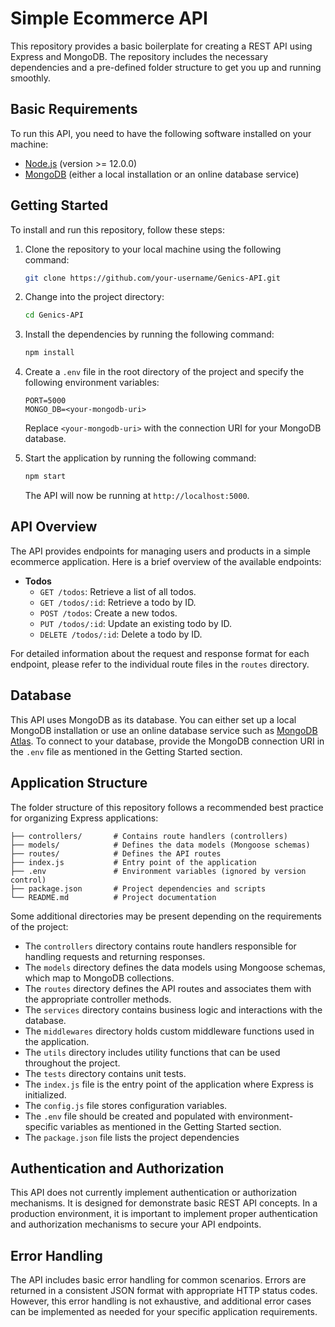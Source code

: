 # Simple Ecommerce API

This repository provides a basic boilerplate for creating a REST API using Express and MongoDB. The repository includes the necessary dependencies and a pre-defined folder structure to get you up and running smoothly.

## Basic Requirements

To run this API, you need to have the following software installed on your machine:

- [Node.js](https://nodejs.org) (version >= 12.0.0)
- [MongoDB](https://www.mongodb.com/) (either a local installation or an online database service)

## Getting Started

To install and run this repository, follow these steps:

1. Clone the repository to your local machine using the following command:

   ```bash
   git clone https://github.com/your-username/Genics-API.git
   ```

2. Change into the project directory:

   ```bash
   cd Genics-API
   ```

3. Install the dependencies by running the following command:

   ```bash
   npm install
   ```

4. Create a `.env` file in the root directory of the project and specify the following environment variables:

   ```
   PORT=5000
   MONGO_DB=<your-mongodb-uri>
   ```

   Replace `<your-mongodb-uri>` with the connection URI for your MongoDB database.

5. Start the application by running the following command:

   ```bash
   npm start
   ```

   The API will now be running at `http://localhost:5000`.

## API Overview

The API provides endpoints for managing users and products in a simple ecommerce application. Here is a brief overview of the available endpoints:

- **Todos**
  - `GET /todos`: Retrieve a list of all todos.
  - `GET /todos/:id`: Retrieve a todo by ID.
  - `POST /todos`: Create a new todos.
  - `PUT /todos/:id`: Update an existing todo by ID.
  - `DELETE /todos/:id`: Delete a todo by ID.

For detailed information about the request and response format for each endpoint, please refer to the individual route files in the `routes` directory.

## Database

This API uses MongoDB as its database. You can either set up a local MongoDB installation or use an online database service such as [MongoDB Atlas](https://www.mongodb.com/cloud/atlas). To connect to your database, provide the MongoDB connection URI in the `.env` file as mentioned in the Getting Started section.

## Application Structure

The folder structure of this repository follows a recommended best practice for organizing Express applications:

```
├── controllers/       # Contains route handlers (controllers)
├── models/            # Defines the data models (Mongoose schemas)
├── routes/            # Defines the API routes
├── index.js           # Entry point of the application
├── .env               # Environment variables (ignored by version control)
├── package.json       # Project dependencies and scripts
└── README.md          # Project documentation
```

Some additional directories may be present depending on the requirements of the project:

- The `controllers` directory contains route handlers responsible for handling requests and returning responses.
- The `models` directory defines the data models using Mongoose schemas, which map to MongoDB collections.
- The `routes` directory defines the API routes and associates them with the appropriate controller methods.
- The `services` directory contains business logic and interactions with the database.
- The `middlewares` directory holds custom middleware functions used in the application.
- The `utils` directory includes utility functions that can be used throughout the project.
- The `tests` directory contains unit tests.
- The `index.js` file is the entry point of the application where Express is initialized.
- The `config.js` file stores configuration variables.
- The `.env` file should be created and populated with environment-specific variables as mentioned in the Getting Started section.
- The `package.json` file lists the project dependencies

## Authentication and Authorization

This API does not currently implement authentication or authorization mechanisms. It is designed for demonstrate basic REST API concepts. In a production environment, it is important to implement proper authentication and authorization mechanisms to secure your API endpoints.

## Error Handling

The API includes basic error handling for common scenarios. Errors are returned in a consistent JSON format with appropriate HTTP status codes. However, this error handling is not exhaustive, and additional error cases can be implemented as needed for your specific application requirements.
